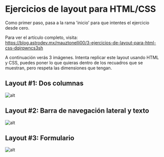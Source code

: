 # Ejercicios de layout para HTML/CSS

Como primer paso, pasa a la rama 'inicio' para que intentes el ejercicio desde cero.

Para ver el artículo completo, visita: https://blog.astrodev.mx/mauztonelli00/3-ejercicios-de-layout-para-html-css-dqirpwncs3sh

A continuación verás 3 imágenes. Intenta replicar este layout usando HTML y CSS, puedes poner lo que quieras dentro de los recuadros que se muestran, pero respeta las dimensiones que tengan.

## Layout #1: Dos columnas

![alt](https://firebasestorage.googleapis.com/v0/b/astro-blog.appspot.com/o/uploads%2F19NjRzbNyXWfUwFiCXEcq6R4UOx1%2F3-ejercicios-de-layout-para-html-css-dqirpwncs3sh%2F1652113560877.png?alt=media&token=9fb57a79-8283-43ce-aeb5-f8a71c48009c)

## Layout #2: Barra de navegación lateral y texto

![alt](https://firebasestorage.googleapis.com/v0/b/astro-blog.appspot.com/o/uploads%2F19NjRzbNyXWfUwFiCXEcq6R4UOx1%2F3-ejercicios-de-layout-para-html-css-dqirpwncs3sh%2F1652114213927.png?alt=media&token=3f264102-9ac8-4022-997f-24918a2a3ff4)

## Layout #3: Formulario

![alt](https://firebasestorage.googleapis.com/v0/b/astro-blog.appspot.com/o/uploads%2F19NjRzbNyXWfUwFiCXEcq6R4UOx1%2F3-ejercicios-de-layout-para-html-css-dqirpwncs3sh%2F1652114206703.png?alt=media&token=12c7fd22-62f4-4993-a434-0c233786024f)
